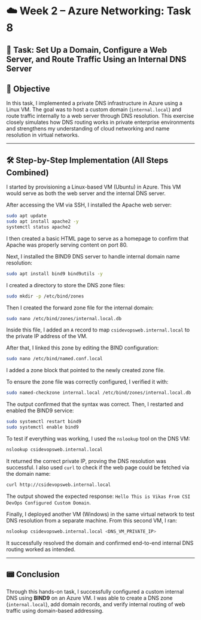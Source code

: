 # ☁️ Week 2 – Azure Networking: Task 8

## 📌 Task: Set Up a Domain, Configure a Web Server, and Route Traffic Using an Internal DNS Server

## 🎯 Objective

In this task, I implemented a private DNS infrastructure in Azure using a Linux VM. The goal was to host a custom domain (`internal.local`) and route traffic internally to a web server through DNS resolution. This exercise closely simulates how DNS routing works in private enterprise environments and strengthens my understanding of cloud networking and name resolution in virtual networks.

---

## 🛠️ Step-by-Step Implementation (All Steps Combined)

I started by provisioning a Linux-based VM (Ubuntu) in Azure. This VM would serve as both the web server and the internal DNS server.

After accessing the VM via SSH, I installed the Apache web server:

```bash
sudo apt update
sudo apt install apache2 -y
systemctl status apache2
```

I then created a basic HTML page to serve as a homepage to confirm that Apache was properly serving content on port 80.

Next, I installed the BIND9 DNS server to handle internal domain name resolution:

```bash
sudo apt install bind9 bind9utils -y
```

I created a directory to store the DNS zone files:

```bash
sudo mkdir -p /etc/bind/zones
```

Then I created the forward zone file for the internal domain:

```bash
sudo nano /etc/bind/zones/internal.local.db
```

Inside this file, I added an `A` record to map `csidevopsweb.internal.local` to the private IP address of the VM.

After that, I linked this zone by editing the BIND configuration:

```bash
sudo nano /etc/bind/named.conf.local
```

I added a zone block that pointed to the newly created zone file.

To ensure the zone file was correctly configured, I verified it with:

```bash
sudo named-checkzone internal.local /etc/bind/zones/internal.local.db
```

The output confirmed that the syntax was correct. Then, I restarted and enabled the BIND9 service:

```bash
sudo systemctl restart bind9
sudo systemctl enable bind9
```

To test if everything was working, I used the `nslookup` tool on the DNS VM:

```bash
nslookup csidevopsweb.internal.local
```

It returned the correct private IP, proving the DNS resolution was successful. I also used `curl` to check if the web page could be fetched via the domain name:

```bash
curl http://csidevopsweb.internal.local
```

The output showed the expected response: `Hello This is Vikas From CSI DevOps Configured Custom Domain`.

Finally, I deployed another VM (Windows) in the same virtual network to test DNS resolution from a separate machine. From this second VM, I ran:

```bash
nslookup csidevopsweb.internal.local <DNS_VM_PRIVATE_IP>
```

It successfully resolved the domain and confirmed end-to-end internal DNS routing worked as intended.

---

## 📟 Conclusion

Through this hands-on task, I successfully configured a custom internal DNS using **BIND9** on an Azure VM. I was able to create a DNS zone (`internal.local`), add domain records, and verify internal routing of web traffic using domain-based addressing.
